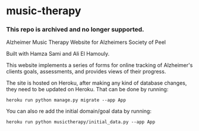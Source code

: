 # music-therapy


### This repo is archived and no longer supported.

Alzheimer Music Therapy Website for Alzheimers Society of Peel

Built with Hamza Sami and Ali El Hamouly.

This website implements a series of forms for online tracking of Alzheimer's clients goals, assessments, and provides views of their progress.

The site is hosted on Heroku, after making any kind of database changes, they need to be updated on Heroku.  That can be done by running:

    heroku run python manage.py migrate --app App

You can also re add the initial domain/goal data by running:

    heroku run python musictherapy/initial_data.py --app App


